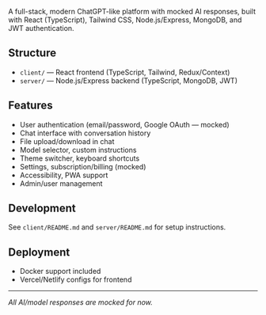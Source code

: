 
A full-stack, modern ChatGPT-like platform with mocked AI responses, built with React (TypeScript), Tailwind CSS, Node.js/Express, MongoDB, and JWT authentication.

## Structure
- `client/` — React frontend (TypeScript, Tailwind, Redux/Context)
- `server/` — Node.js/Express backend (TypeScript, MongoDB, JWT)

## Features
- User authentication (email/password, Google OAuth — mocked)
- Chat interface with conversation history
- File upload/download in chat
- Model selector, custom instructions
- Theme switcher, keyboard shortcuts
- Settings, subscription/billing (mocked)
- Accessibility, PWA support
- Admin/user management

## Development
See `client/README.md` and `server/README.md` for setup instructions.

## Deployment
- Docker support included
- Vercel/Netlify configs for frontend

---
_All AI/model responses are mocked for now._
